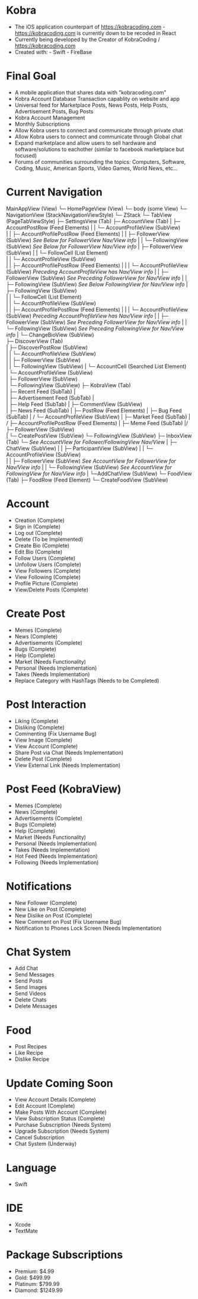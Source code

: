 # Kobra

- The iOS application counterpart of https://kobracoding.com
        -  https://kobracoding.com is currently down to be recoded in React
- Currently being developed by the Creator of KobraCoding / https://kobracoding.com
- Created with:
        - Swift
        - FireBase

# Final Goal

- A mobile application that shares data with "kobracoding.com"
- Kobra Account Database Transaction capablity on website and app
- Universal feed for Marketplace Posts, News Posts, Help Posts, Advertisement Posts, Bug Posts
- Kobra Account Management
- Monthly Subscriptions
- Allow Kobra users to connect and communicate through private chat
- Allow Kobra users to connect and communicate through Global chat
- Expand marketplace and allow users to sell hardware and software/solutions to eachother (similar to facebook marketplace but focused)
- Forums of communities surrounding the topics: Computers, Software, Coding, Music, American Sports, Video Games, World News, etc...

# Current Navigation
MainAppView (View)
└─ HomePageView (View)
    └─ body (some View)
       └─ NavigationView (StackNavigationViewStyle)
          └─ ZStack
             └─ TabView (PageTabViewStyle)
                ├─ SettingsView (Tab)
                ├─ AccountView (Tab)
                |    ├─ AccountPostRow (Feed Elements)
                |    |    └─ AccountProfileView (SubView)  
                |    |        ├─ AccountProfilePostRow (Feed Elements)
                |    |        ├─ FollowerView (SubView)  *See Below for FollowerView Nav/View info*
                |    |        └─ FollowingView (SubView) *See Below for FollowerView Nav/View info*
                |    ├─ FollowerView (SubView)
                |    |    └─ FollowCell (List Element)  
                |    |        └─ AccountProfileView (SubView)  
                |    |            ├─ AccountProfilePostRow (Feed Elements)
                |    |            |    └─ AccountProfileView (SubView)  *Preceding AccountProfileView has Nav/View info*
                |    |            ├─ FollowerView (SubView)  *See Preceding FollowerView for Nav/View info*
                |    |            ├─ FollowingView (SubView) *See Below FollowingView for Nav/View info*
                |    ├─ FollowingView (SubView)    
                |    |    └─ FollowCell (List Element)  
                |    |        └─ AccountProfileView (SubView)  
                |    |            ├─ AccountProfilePostRow (Feed Elements)
                |    |            |    └─ AccountProfileView (SubView)  *Preceding AccountProfileView has Nav/View info*
                |    |            ├─ FollowerView (SubView)  *See Preceding FollowerView for Nav/View info*
                |    |            └─ FollowingView (SubView) *See Preceding FollowingView for Nav/View info*
                |    └─ ChangeBioView (SubView)    
                ├─ DiscoverView (Tab)         
                |    ├─ DiscoverPostRow (SubView)     
                |    |    └─ AccountProfileView (SubView)  
                |    |        ├─ FollowerView (SubView)  
                |    |        └─ FollowingView (SubView) 
                |    └─ AccountCell (Searched List Element)  
                |        └─ AccountProfileView (SubView)  
                |            ├─ FollowerView (SubView)  
                |            └─ FollowingView (SubView) 
                ├─ KobraView (Tab)         
                |    ├─ Recent Feed (SubTab)      |\
                |    ├─ Advertisement Feed (SubTab) | \
                |    ├─ Help Feed (SubTab)         |  ├─ CommentView (SubView)        
                |    ├─ News Feed (SubTab)         |  ├─ PostRow (Feed Elements)
                |    ├─ Bug Feed (SubTab)          |  /       └─ AccountProfileView (SubView)
                |    ├─ Market Feed (SubTab)       | /        ├─ AccountProfilePostRow (Feed Elements)
                |    ├─ Meme Feed (SubTab)         |/         ├─ FollowerView (SubView)  
                |    └─ CreatePostView (SubView)            └─ FollowingView (SubView) 
                ├─ InboxView (Tab)                        └─ *See AccountVIew for Follower/FollowingView Nav/View*
                |    ├─ ChatView (SubView)
                |    |    ├─ ParticipantView (SubView)
                |    |    └─ AccountProfileView (SubView)  
                |    |        ├─ FollowerView (SubView)  *See AccountView for FollowerView for Nav/View info*
                |    |        └─ FollowingView (SubView) *See AccountView for FollowingView for Nav/View info*
                |    └─AddChatView (SubView)
                └─  FoodView (Tab)
                    ├─ FoodRow (Feed Element)
                    └─ CreateFoodView (SubView)


# Account

- Creation (Complete)
- Sign in (Complete)
- Log out (Complete)
- Delete (To be Implemented)
- Create Bio (Complete)
- Edit Bio (Complete)
- Follow Users (Complete)
- Unfollow Users (Complete)
- View Followers (Complete)
- View Following (Complete)
- Profile Picture (Complete)
- View/Delete Posts (Complete)

# Create Post

- Memes (Complete)
- News (Complete)
- Advertisements (Complete)
- Bugs (Complete)
- Help (Complete)
- Market (Needs Functionality)
- Personal (Needs Implementation)
- Takes (Needs Implementation)
- Replace Category with HashTags (Needs to be Completed)
        
# Post Interaction

- Liking (Complete)
- Disliking (Complete)
- Commenting (Fix Username Bug)
- View Image (Complete)
- View Account (Complete)
- Share Post via Chat (Needs Implementation)
- Delete Post (Complete)
- View External Link (Needs Implementation)
        
# Post Feed (KobraView)

- Memes (Complete)
- News (Complete)
- Advertisements (Complete)
- Bugs (Complete)
- Help (Complete)
- Market (Needs Functionality)
- Personal (Needs Implementation)
- Takes (Needs Implementation) 
- Hot Feed (Needs Implementation)
- Following (Needs Implementation)
        
# Notifications

- New Follower (Complete)
- New Like on Post (Complete)
- New Dislike on Post (Complete)
- New Comment on Post (Fix Username Bug)
- Notification to Phones Lock Screen (Needs Implementation)
    
# Chat System 

- Add Chat
- Send Messages
- Send Posts
- Send Images
- Send Videos
- Delete Chats
- Delete Messages

# Food

- Post Recipes
- Like Recipe
- Dislike Recipe

# Update Coming Soon

- View Account Details (Complete)
- Edit Account (Complete)
- Make Posts With Account (Complete)
- View Subscription Status (Complete)
- Purchase Subscription (Needs System)
- Upgrade Subscription (Needs System)
- Cancel Subscription
- Chat System (Underway)

# Language

- Swift

# IDE

- Xcode
- TextMate

# Package Subscriptions
- Premium: $4.99
- Gold: $499.99
- Platinum: $799.99
- Diamond: $1249.99
